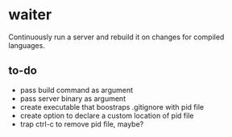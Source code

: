 # waiter

Continuously run a server and rebuild it on changes for compiled
languages.

## to-do

* pass build command as argument
* pass server binary as argument
* create executable that boostraps .gitignore with pid file
* create option to declare a custom location of pid file
* trap ctrl-c to remove pid file, maybe?
